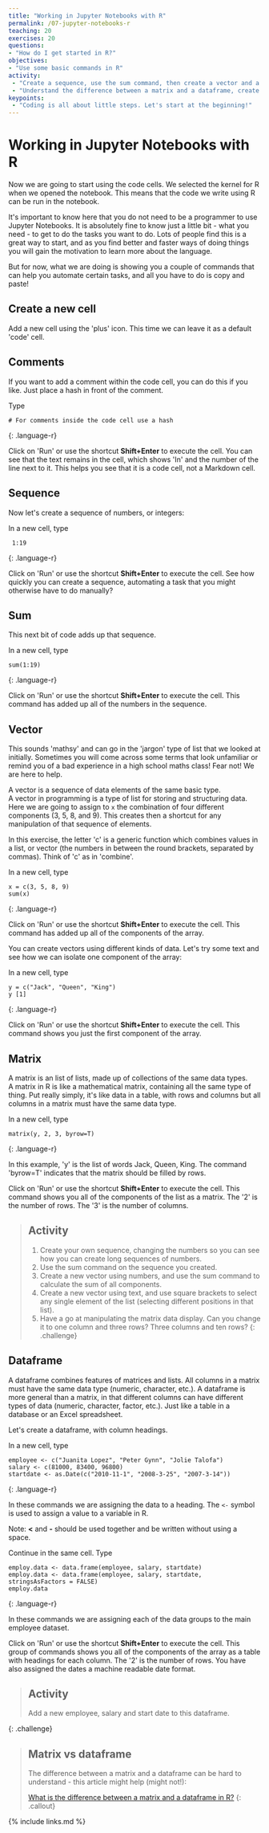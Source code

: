 ```yaml
---
title: "Working in Jupyter Notebooks with R"
permalink: /07-jupyter-notebooks-r
teaching: 20
exercises: 20
questions:
- "How do I get started in R?"
objectives:
- "Use some basic commands in R"
activity:
 - "Create a sequence, use the sum command, then create a vector and a matrix"
 - "Understand the difference between a matrix and a dataframe, create and add to a dataframe"
keypoints:
 - "Coding is all about little steps. Let's start at the beginning!"
---
```


# Working in Jupyter Notebooks with R

Now we are going to start using the code cells. We selected the kernel for R when
 we opened the notebook. This means that the code we write using R can be run in the notebook.

It's important to know here that you do not need to be a programmer to use Jupyter Notebooks.
 It is absolutely fine to know just a little bit - what you need - to get to do the
  tasks you want to do. Lots of people find this is a great way to start, and as you
   find better and faster ways of doing things you will gain the motivation to learn
    more about the language.

But for now, what we are doing is showing you a couple of commands that can help
 you automate certain tasks, and all you have to do is copy and paste!

## Create a new cell

Add a new cell using the 'plus' icon. This time we can leave it as a default 'code' cell.

## Comments

If you want to add a comment within the code cell, you can do this if you like.
Just place a hash in front of the comment.

Type

~~~
# For comments inside the code cell use a hash
~~~
{: .language-r}

Click on 'Run' or use the  shortcut **Shift+Enter** to execute the cell.
You can see that the text remains in the cell, which shows 'In' and the number of
 the line next to it. This helps you see that it is a code cell, not a Markdown cell.

## Sequence

Now let's create a sequence of numbers, or integers:

In a new cell, type

~~~
 1:19
~~~
{: .language-r}

Click on 'Run' or use the  shortcut **Shift+Enter** to execute the cell.
See how quickly you can create a sequence, automating a task that you might
otherwise have to do manually?

## Sum

This next bit of code adds up that sequence.

In a new cell, type

~~~
sum(1:19)
~~~
{: .language-r}

Click on 'Run' or use the  shortcut **Shift+Enter** to execute the cell.
This command has added up all of the numbers in the sequence.

## Vector

This sounds 'mathsy' and can go in the 'jargon' type of list that we looked at initially.
 Sometimes you will come across some terms that look unfamiliar or remind you
 of a bad experience in a high school maths class! Fear not! We are here to help.

A vector is a sequence of data elements of the same basic type.  
A vector in programming is a type of list for storing and structuring data.  
Here we are going to assign to `x` the combination of four different components (3, 5, 8, and 9).
 This creates then a shortcut for any manipulation of that sequence of elements.

In this exercise, the letter 'c' is a generic function which combines values in a list,
or vector (the numbers in between the round brackets, separated by commas).
Think of 'c' as in 'combine'.

In a new cell, type

~~~
x = c(3, 5, 8, 9)
sum(x)
~~~
{: .language-r}

Click on 'Run' or use the  shortcut **Shift+Enter** to execute the cell.
This command has added up all of the components of the array.

You can create vectors using different kinds of data.
Let's try some text and see how we can isolate one component of the array:

In a new cell, type

~~~
y = c("Jack", "Queen", "King")
y [1]
~~~
{: .language-r}

Click on 'Run' or use the  shortcut **Shift+Enter** to execute the cell.
This command shows you just the first component of the array.

## Matrix

A matrix is an list of lists, made up of collections of the same data types.  
A matrix in R is like a mathematical matrix, containing all the same type of thing.
Put really simply, it's like data in a table, with rows and columns but all columns
 in a matrix must have the same data type.

In a new cell, type

~~~
matrix(y, 2, 3, byrow=T)
~~~
{: .language-r}

In this example, 'y' is the list of words Jack, Queen, King.
The command 'byrow=T' indicates that the matrix should be filled by rows.

Click on 'Run' or use the  shortcut **Shift+Enter** to execute the cell.
This command shows you all of the components of the list as a matrix.
The '2' is the number of rows. The '3' is the number of columns.


> ## Activity
>
> 1. Create your own sequence, changing the numbers so you can see how you can create
 long sequences of numbers.
> 2. Use the sum command on the sequence you created.
> 3. Create a new vector using numbers, and use the sum command to calculate the sum of
all components.
> 4. Create a new vector using text, and use square brackets to select any single element
of the list (selecting different positions in that list).
> 5. Have a go at manipulating the matrix data display. Can you change it to one column
 and three rows? Three columns and ten rows?
{: .challenge}

## Dataframe

A dataframe combines features of matrices and lists. All columns in a matrix must have the same
 data type (numeric, character, etc.). A dataframe is more general than a matrix, in that
  different columns can have different types of data (numeric, character, factor, etc.).
  Just like a table in a database or an Excel spreadsheet.

Let's create a dataframe, with column headings.

In a new cell, type

~~~
employee <- c("Juanita Lopez", "Peter Gynn", "Jolie Talofa")
salary <- c(81000, 83400, 96800)
startdate <- as.Date(c("2010-11-1", "2008-3-25", "2007-3-14"))
~~~
{: .language-r}

In these commands we are assigning the data to a heading.
The `<-` symbol is used to assign a value to a variable in R.

Note: **<** and **-** should be used together and be written without using a space.

Continue in the same cell. Type

~~~
employ.data <- data.frame(employee, salary, startdate)
employ.data <- data.frame(employee, salary, startdate, stringsAsFactors = FALSE)
employ.data
~~~
{: .language-r}

In these commands we are assigning each of the data groups to the main employee dataset.

Click on 'Run' or use the  shortcut **Shift+Enter** to execute the cell.
This group of commands shows you all of the components of the array as a table with headings for each column.
The '2' is the number of rows. You have also assigned the dates a machine readable date format.


> ## Activity
>
> Add a new employee, salary and start date to this dataframe.
>
{: .challenge}

> ## Matrix vs dataframe
>
> The difference between a matrix and a dataframe can be hard to understand -
this article might help (might not!):
>
> [What is the difference between a matrix and a dataframe in R?](https://www.quora.com/What-is-the-difference-between-a-matrix-and-a-dataframe-in-R)
{: .callout}

{% include links.md %}
